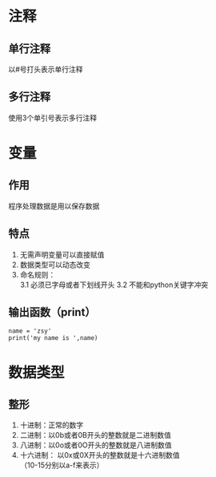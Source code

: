 # 注释
## 单行注释
以#号打头表示单行注释
## 多行注释
使用3个单引号表示多行注释
# 变量
## 作用
程序处理数据是用以保存数据
## 特点
1. 无需声明变量可以直接赋值
2. 数据类型可以动态改变
3. 命名规则：  
3.1 必须已字母或者下划线开头
3.2 不能和python关键字冲突
## 输出函数（print）
	name = 'zsy'
	print('my name is ',name)
# 数据类型
## 整形
1. 十进制：正常的数字
2. 二进制：以0b或者0B开头的整数就是二进制数值
3. 八进制：以0o或者0O开头的整数就是八进制数值
4. 十六进制： 以0x或0X开头的整数就是十六进制数值  
   （10-15分别以a-f来表示）